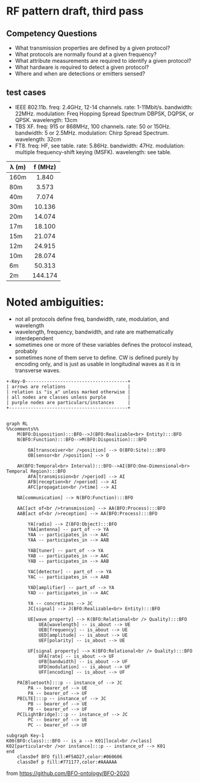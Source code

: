 # RF pattern draft, third pass
## Competency Questions
 - What transmission properties are defined by a given protocol?
 - What protocols are normally found at a given frequency?
 - What attribute measurements are required to identify a given protocol?
 - What hardware is required to detect a given protocol?
 - Where and when are detections or emitters sensed?

## test cases
 - IEEE 802.11b. freq: 2.4GHz, 12-14 channels. rate: 1-11Mbit/s. bandwidth: 22MHz. modulation: Freq Hopping Spread Spectrum DBPSK, DQPSK, or QPSK. wavelength: 13cm
 - TBS XF. freq: 915 or 868MHz, 100 channels. rate: 50 or 150Hz. bandwidth: 5 or 2.5MHz. modulation: Chirp Spread Spectrum. wavelength: 32cm 
 - FT8. freq: HF, see table. rate: 5.86Hz. bandwidth: 47Hz. modulation: multiple frequency-shift keying (MSFK). wavelength: see table.

| λ (m) | f (MHz) |
|-------|:-------:|
| 160m  | 1.840   |
| 80m   | 3.573   |
| 40m   | 7.074   |
| 30m   | 10.136  |
| 20m   | 14.074  |
| 17m   | 18.100  |
| 15m   | 21.074  |
| 12m   | 24.915  |
| 10m   | 28.074  |
| 6m    | 50.313  |
| 2m    | 144.174 |

# Noted ambiguities:
 - not all protocols define freq, bandwidth, rate, modulation, and wavelength
 - wavelength, frequency, bandwidth, and rate are mathematically interdependent
 - sometimes one or more of these variables defines the protocol instead, probably
 - sometimes none of them serve to define. CW is defined purely by encoding only, and is just as usable in longitudinal waves as it is in transverse waves.
```
+-Key-0--------------------------------------+
| arrows are relations                       |
| relation is "is_a" unless marked otherwise |
| all nodes are classes unless purple        |
| purple nodes are particulars/instances     |
+--------------------------------------------+
```
```mermaid

graph RL
%%comments%%
	M(BFO:Disposition):::BFO-->J(BFO:Realizable<br> Entity):::BFO
	N(BFO:Function):::BFO-->M(BFO:Disposition):::BFO

		OA[transceiver<br />position] --> O(BFO:Site):::BFO
		OB[sensor<br />position] --> O 

	AH(BFO:Temporal<br> Interval):::BFO-->AI(BFO:One-Dimensional<br> Temporal Region):::BFO
		AFA[transmission<br />period] --> AI
		AFB[reception<br />period] --> AI
		AFC[propagation<br />time] --> AI
		
	NA[communication] --> N(BFO:Function):::BFO
	        
	AAC[act of<br />transmission] --> AA(BFO:Process):::BFO
	AAB[act of<br />reception] --> AA(BFO:Process):::BFO

    	YA[radio] --> Z(BFO:Object):::BFO
		YAA[antenna] -- part_of --> YA
		YAA -- participates_in --> AAC
		YAA -- participates_in --> AAB

		YAB[tuner] -- part_of --> YA
		YAB -- participates_in --> AAC
		YAB -- participates_in --> AAB

		YAC[detector] -- part_of --> YA
		YAC -- participates_in --> AAB

		YAD[amplifier] -- part_of --> YA
		YAD -- participates_in --> AAC
		
		YA -- concretizes --> JC
		JC[signal] --> J(BFO:Realizable<br> Entity):::BFO
    	
		UE[wave property] --> K(BFO:Relational<br /> Quality):::BFO
			UEA[wavelength] -- is_about --> UE
			UEB[frequency] -- is_about --> UE
			UED[amplitude] -- is_about --> UE
			UEF[polarity] -- is_about --> UE

		UF[signal property] --> K(BFO:Relational<br /> Quality):::BFO
			UFA[rate] -- is_about --> UF
			UFB[bandwidth] -- is_about --> UF
			UFD[modulation] -- is_about --> UF
			UFF[encoding] -- is_about --> UF

	PA[Bluetooth]:::p -- instance_of --> JC
		PA -- bearer_of --> UE
		PA -- bearer_of --> UF
	PB[LTE]:::p -- instance_of --> JC
		PB -- bearer_of --> UE
		PB -- bearer_of --> UF
	PC[LightBridge]:::p -- instance_of --> JC
		PC -- bearer_of --> UE
		PC -- bearer_of --> UF

subgraph Key-1
K00(BFO:class):::BFO -- is_a --> K01[local<br />class]
K02[particular<br />or instance]:::p -- instance_of --> K01
end
    classDef BFO fill:#F5AD27,color:#060606
    classDef p fill:#771177,color:#AAAAAA

```
from https://github.com/BFO-ontology/BFO-2020
